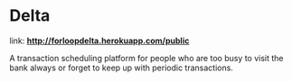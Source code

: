 # Delta 


link: **http://forloopdelta.herokuapp.com/public**


A transaction scheduling platform for people who are too busy to visit the bank always or forget to keep up with periodic transactions.





